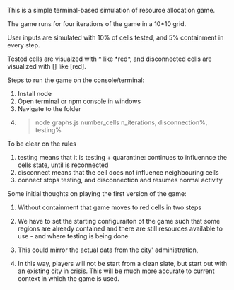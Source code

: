 
This is a simple terminal-based simulation of resource allocation game.

The game runs for four iterations of the game in a 10*10 grid.

User inputs are simulated with 10% of cells tested, and 5% containment in every step.

Tested cells are visualzed with * like \*red\*, and disconnected cells are
visualized with [] like [red].

Steps to run the game on the console/terminal:
1) Install node
2) Open terminal or npm console in windows
3) Navigate to the folder
4) > node graphs.js number_cells n_iterations, disconnection%, testing%


To be clear on the rules
1) testing means that it is testing + quarantine: continues to influennce the cells state, until is reconnected
2) disconnect means that the cell does not influence neighbouring cells
3) connect stops testing, and disconnection and resumes normal activity


Some initial thoughts on playing the first version of the game:

1) Without containment that game moves to red cells in two steps

2) We have to set the starting configuraiton of the game such that some regions
are already contained and there are still resources available to use - and where
testing is being done

3) This could mirror the actual data from the city' administration,

4) In this way, players will not be start from a clean slate, but start out with
an existing city in crisis. This will be much more accurate to current context
in which the game is used.
